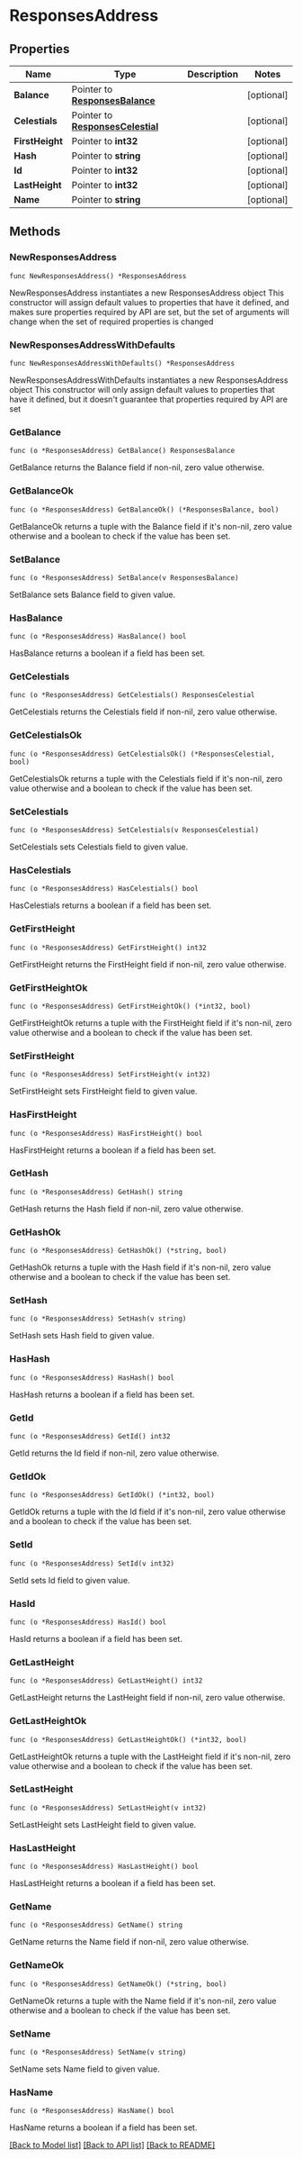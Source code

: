 # ResponsesAddress

## Properties

Name | Type | Description | Notes
------------ | ------------- | ------------- | -------------
**Balance** | Pointer to [**ResponsesBalance**](ResponsesBalance.md) |  | [optional] 
**Celestials** | Pointer to [**ResponsesCelestial**](ResponsesCelestial.md) |  | [optional] 
**FirstHeight** | Pointer to **int32** |  | [optional] 
**Hash** | Pointer to **string** |  | [optional] 
**Id** | Pointer to **int32** |  | [optional] 
**LastHeight** | Pointer to **int32** |  | [optional] 
**Name** | Pointer to **string** |  | [optional] 

## Methods

### NewResponsesAddress

`func NewResponsesAddress() *ResponsesAddress`

NewResponsesAddress instantiates a new ResponsesAddress object
This constructor will assign default values to properties that have it defined,
and makes sure properties required by API are set, but the set of arguments
will change when the set of required properties is changed

### NewResponsesAddressWithDefaults

`func NewResponsesAddressWithDefaults() *ResponsesAddress`

NewResponsesAddressWithDefaults instantiates a new ResponsesAddress object
This constructor will only assign default values to properties that have it defined,
but it doesn't guarantee that properties required by API are set

### GetBalance

`func (o *ResponsesAddress) GetBalance() ResponsesBalance`

GetBalance returns the Balance field if non-nil, zero value otherwise.

### GetBalanceOk

`func (o *ResponsesAddress) GetBalanceOk() (*ResponsesBalance, bool)`

GetBalanceOk returns a tuple with the Balance field if it's non-nil, zero value otherwise
and a boolean to check if the value has been set.

### SetBalance

`func (o *ResponsesAddress) SetBalance(v ResponsesBalance)`

SetBalance sets Balance field to given value.

### HasBalance

`func (o *ResponsesAddress) HasBalance() bool`

HasBalance returns a boolean if a field has been set.

### GetCelestials

`func (o *ResponsesAddress) GetCelestials() ResponsesCelestial`

GetCelestials returns the Celestials field if non-nil, zero value otherwise.

### GetCelestialsOk

`func (o *ResponsesAddress) GetCelestialsOk() (*ResponsesCelestial, bool)`

GetCelestialsOk returns a tuple with the Celestials field if it's non-nil, zero value otherwise
and a boolean to check if the value has been set.

### SetCelestials

`func (o *ResponsesAddress) SetCelestials(v ResponsesCelestial)`

SetCelestials sets Celestials field to given value.

### HasCelestials

`func (o *ResponsesAddress) HasCelestials() bool`

HasCelestials returns a boolean if a field has been set.

### GetFirstHeight

`func (o *ResponsesAddress) GetFirstHeight() int32`

GetFirstHeight returns the FirstHeight field if non-nil, zero value otherwise.

### GetFirstHeightOk

`func (o *ResponsesAddress) GetFirstHeightOk() (*int32, bool)`

GetFirstHeightOk returns a tuple with the FirstHeight field if it's non-nil, zero value otherwise
and a boolean to check if the value has been set.

### SetFirstHeight

`func (o *ResponsesAddress) SetFirstHeight(v int32)`

SetFirstHeight sets FirstHeight field to given value.

### HasFirstHeight

`func (o *ResponsesAddress) HasFirstHeight() bool`

HasFirstHeight returns a boolean if a field has been set.

### GetHash

`func (o *ResponsesAddress) GetHash() string`

GetHash returns the Hash field if non-nil, zero value otherwise.

### GetHashOk

`func (o *ResponsesAddress) GetHashOk() (*string, bool)`

GetHashOk returns a tuple with the Hash field if it's non-nil, zero value otherwise
and a boolean to check if the value has been set.

### SetHash

`func (o *ResponsesAddress) SetHash(v string)`

SetHash sets Hash field to given value.

### HasHash

`func (o *ResponsesAddress) HasHash() bool`

HasHash returns a boolean if a field has been set.

### GetId

`func (o *ResponsesAddress) GetId() int32`

GetId returns the Id field if non-nil, zero value otherwise.

### GetIdOk

`func (o *ResponsesAddress) GetIdOk() (*int32, bool)`

GetIdOk returns a tuple with the Id field if it's non-nil, zero value otherwise
and a boolean to check if the value has been set.

### SetId

`func (o *ResponsesAddress) SetId(v int32)`

SetId sets Id field to given value.

### HasId

`func (o *ResponsesAddress) HasId() bool`

HasId returns a boolean if a field has been set.

### GetLastHeight

`func (o *ResponsesAddress) GetLastHeight() int32`

GetLastHeight returns the LastHeight field if non-nil, zero value otherwise.

### GetLastHeightOk

`func (o *ResponsesAddress) GetLastHeightOk() (*int32, bool)`

GetLastHeightOk returns a tuple with the LastHeight field if it's non-nil, zero value otherwise
and a boolean to check if the value has been set.

### SetLastHeight

`func (o *ResponsesAddress) SetLastHeight(v int32)`

SetLastHeight sets LastHeight field to given value.

### HasLastHeight

`func (o *ResponsesAddress) HasLastHeight() bool`

HasLastHeight returns a boolean if a field has been set.

### GetName

`func (o *ResponsesAddress) GetName() string`

GetName returns the Name field if non-nil, zero value otherwise.

### GetNameOk

`func (o *ResponsesAddress) GetNameOk() (*string, bool)`

GetNameOk returns a tuple with the Name field if it's non-nil, zero value otherwise
and a boolean to check if the value has been set.

### SetName

`func (o *ResponsesAddress) SetName(v string)`

SetName sets Name field to given value.

### HasName

`func (o *ResponsesAddress) HasName() bool`

HasName returns a boolean if a field has been set.


[[Back to Model list]](../README.md#documentation-for-models) [[Back to API list]](../README.md#documentation-for-api-endpoints) [[Back to README]](../README.md)


